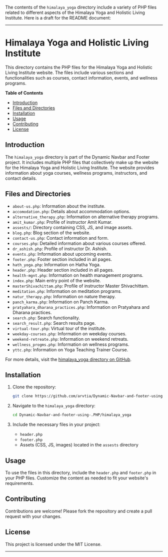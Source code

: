 The contents of the `himalaya_yoga` directory include a variety of PHP files related to different aspects of the Himalaya Yoga and Holistic Living Institute. Here is a draft for the README document:

---

# Himalaya Yoga and Holistic Living Institute

This directory contains the PHP files for the Himalaya Yoga and Holistic Living Institute website. The files include various sections and functionalities such as courses, contact information, events, and wellness programs.

**Table of Contents**
- [Introduction](#introduction)
- [Files and Directories](#files-and-directories)
- [Installation](#installation)
- [Usage](#usage)
- [Contributing](#contributing)
- [License](#license)

## Introduction

The `himalaya_yoga` directory is part of the Dynamic Navbar and Footer project. It includes multiple PHP files that collectively make up the website for the Himalaya Yoga and Holistic Living Institute. The website provides information about yoga courses, wellness programs, instructors, and contact details.

## Files and Directories

- `about-us.php`: Information about the institute.
- `accomodation.php`: Details about accommodation options.
- `alternative_therapy.php`: Information on alternative therapy programs.
- `amit_kumar.php`: Profile of instructor Amit Kumar.
- `assests/`: Directory containing CSS, JS, and image assets.
- `blog.php`: Blog section of the website.
- `contact-us.php`: Contact information and form.
- `courses.php`: Detailed information about various courses offered.
- `dr_ashish.php`: Profile of instructor Dr. Ashish.
- `events.php`: Information about upcoming events.
- `footer.php`: Footer section included in all pages.
- `hath_yoga.php`: Information on Hatha Yoga.
- `header.php`: Header section included in all pages.
- `health-mgnt.php`: Information on health management programs.
- `index.php`: Main entry point of the website.
- `masterShivachittam.php`: Profile of instructor Master Shivachittam.
- `meditation.php`: Information on meditation programs.
- `natur_therapy.php`: Information on nature therapy.
- `panch_karma.php`: Information on Panch Karma.
- `pratyahara_dharana_practices.php`: Information on Pratyahara and Dharana practices.
- `search.php`: Search functionality.
- `search_result.php`: Search results page.
- `virtual-tour.php`: Virtual tour of the institute.
- `weekday-courses.php`: Information on weekday courses.
- `weekend-retreate.php`: Information on weekend retreats.
- `wellness_progms.php`: Information on wellness programs.
- `yttc.php`: Information on Yoga Teaching Trainer Course.

For more details, visit the [himalaya_yoga directory on GitHub](https://github.com/arvtia/Dynamic-Navbar-and-footer-using-.PHP/tree/main/himalaya_yoga).

## Installation

1. Clone the repository:
   ```bash
   git clone https://github.com/arvtia/Dynamic-Navbar-and-footer-using-.PHP.git
   ```

2. Navigate to the `himalaya_yoga` directory:
   ```bash
   cd Dynamic-Navbar-and-footer-using-.PHP/himalaya_yoga
   ```

3. Include the necessary files in your project:
   - `header.php`
   - `footer.php`
   - Assets (CSS, JS, images) located in the `assests` directory

## Usage

To use the files in this directory, include the `header.php` and `footer.php` in your PHP files. Customize the content as needed to fit your website's requirements.

## Contributing

Contributions are welcome! Please fork the repository and create a pull request with your changes.

## License

This project is licensed under the MIT License.

---
